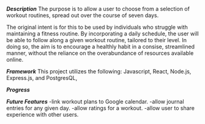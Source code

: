 ***Description***
The purpose is to allow a user to choose from a selection of workout routines, spread out over the course of seven days.

The original intent is for this to be used by individuals who struggle with maintaining a fitness routine. By incorporating a daily schedule, the user will be able to follow along a given workout routine, tailored to their level. In doing so, the aim is to encourage a healthly habit in a consise, streamlined manner, without the reliance on the overabundance of resources available online. 

***Framework***
This project utilizes the following:
 Javascript,
 React,
 Node.js,
 Express.js,
 and PostgresQL,

***Progress***

***Future Features***
  -link workout plans to Google calendar.
  -allow journal entries for any given day.
  -allow ratings for a workout.
  -allow user to share experience with other users.
